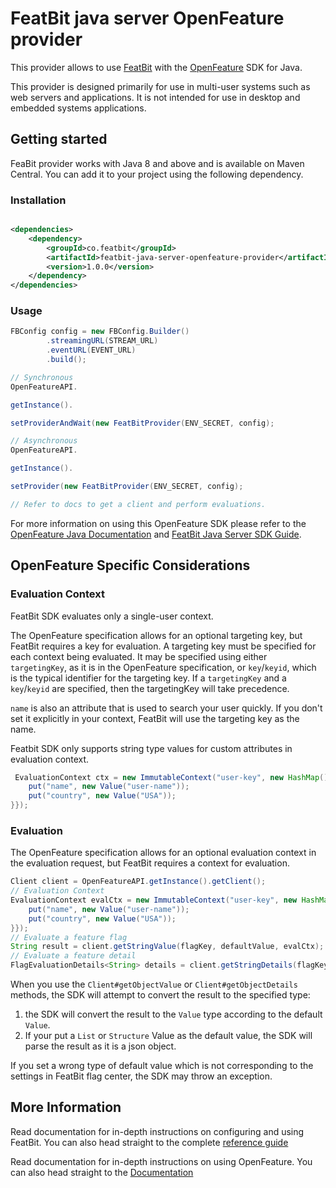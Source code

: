 # FeatBit java server OpenFeature provider

This provider allows to use [FeatBit](https://www.featbit.co/) with the [OpenFeature](https://openfeature.dev/) SDK
for Java.

This provider is designed primarily for use in multi-user systems such as web servers and applications.
It is not intended for use in desktop and embedded systems applications.

## Getting started

FeaBit provider works with Java 8 and above and is available on Maven Central.
You can add it to your project using the following dependency.

### Installation

```xml

<dependencies>
    <dependency>
        <groupId>co.featbit</groupId>
        <artifactId>featbit-java-server-openfeature-provider</artifactId>
        <version>1.0.0</version>
    </dependency>
</dependencies>
```

### Usage

```java
FBConfig config = new FBConfig.Builder()
        .streamingURL(STREAM_URL)
        .eventURL(EVENT_URL)
        .build();

// Synchronous
OpenFeatureAPI.

getInstance().

setProviderAndWait(new FeatBitProvider(ENV_SECRET, config);

// Asynchronous
OpenFeatureAPI.

getInstance().

setProvider(new FeatBitProvider(ENV_SECRET, config);

// Refer to docs to get a client and perform evaluations.
```

For more information on using this OpenFeature SDK please refer to
the [OpenFeature Java Documentation](https://openfeature.dev/docs/reference/technologies/server/java)
and [FeatBit Java Server SDK Guide](https://github.com/featbit/featbit-java-sdk).

## OpenFeature Specific Considerations

### Evaluation Context

FeatBit SDK evaluates only a single-user context.

The OpenFeature specification allows for an optional targeting key, but FeatBit requires a key for evaluation.
A targeting key must be specified for each context being evaluated. It may be specified using either `targetingKey`, as
it is in the OpenFeature specification, or `key`/`keyid`, which is the typical identifier for the targeting key.
If a `targetingKey` and a `key`/`keyid` are specified, then the targetingKey will take precedence.

`name` is also an attribute that is used to search your user quickly. If you don't set it explicitly in your context,
FeatBit will use the targeting key as the name.

Featbit SDK only supports string type values for custom attributes in evaluation context.

```java
 EvaluationContext ctx = new ImmutableContext("user-key", new HashMap() {{
    put("name", new Value("user-name"));
    put("country", new Value("USA"));
}});

```

### Evaluation

The OpenFeature specification allows for an optional evaluation context in the evaluation request, but FeatBit requires
a context for evaluation.

```java
Client client = OpenFeatureAPI.getInstance().getClient();
// Evaluation Context
EvaluationContext evalCtx = new ImmutableContext("user-key", new HashMap() {{
    put("name", new Value("user-name"));
    put("country", new Value("USA"));
}});
// Evaluate a feature flag
String result = client.getStringValue(flagKey, defaultValue, evalCtx);
// Evaluate a feature detail
FlagEvaluationDetails<String> details = client.getStringDetails(flagKey, defaultValue, evalCtx);

```

When you use the `Client#getObjectValue` or `Client#getObjectDetails` methods, the SDK will attempt to convert the
result to the specified type:

1. the SDK will convert the result to the `Value` type according to the default `Value`.
2. If your put a `List` or `Structure` Value as the default value, the SDK will parse the result as it is a json object.

If you set a wrong type of default value which is not corresponding to the settings in FeatBit flag center, the SDK may
throw an exception.

## More Information

Read documentation for in-depth instructions on configuring and using FeatBit. You can also head straight to the
complete [reference guide](https://docs.featbit.co/)

Read documentation for in-depth instructions on using OpenFeature. You can also head straight to
the [Documentation](https://openfeature.dev/docs/reference/intro) 